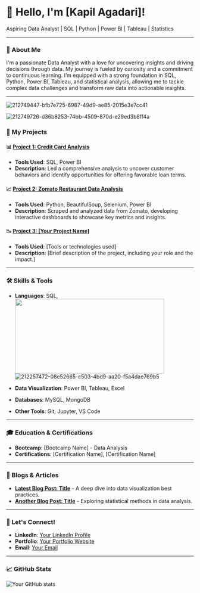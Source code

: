 # 👋 Hello, I'm [Kapil Agadari]!

Aspiring Data Analyst | SQL | Python | Power BI | Tableau | Statistics

---

### 🌟 About Me

I'm a passionate Data Analyst with a love for uncovering insights and driving decisions through data. My journey is fueled by curiosity and a commitment to continuous learning. I’m equipped with a strong foundation in SQL, Python, Power BI, Tableau, and statistical analysis, allowing me to tackle complex data challenges and transform raw data into actionable insights.

---
![212749447-bfb7e725-6987-49d9-ae85-2015e3e7cc41](https://github.com/user-attachments/assets/14666be3-982d-45d3-8f79-d216c8ef822d)

![212749726-d36b8253-74bb-4509-870d-e29ed3b8ff4a](https://github.com/user-attachments/assets/baededce-6e38-4b01-8a11-2480758d1400)

### 🚀 My Projects

#### 📊 [Project 1: Credit Card Analysis](https://github.com/yourusername/credit-card-analysis)
- **Tools Used**: SQL, Power BI
- **Description**: Led a comprehensive analysis to uncover customer behaviors and identify opportunities for offering favorable loan terms.

#### 📈 [Project 2: Zomato Restaurant Data Analysis](https://github.com/yourusername/zomato-analysis)
- **Tools Used**: Python, BeautifulSoup, Selenium, Power BI
- **Description**: Scraped and analyzed data from Zomato, developing interactive dashboards to showcase key metrics and insights.

#### 📉 [Project 3: [Your Project Name]](https://github.com/yourusername/your-project-repo)
- **Tools Used**: [Tools or technologies used]
- **Description**: [Brief description of the project, including your role and the impact.]

---

### 🛠️ Skills & Tools

- **Languages**: SQL, <img src="![212257472-08e52665-c503-4bd9-aa20-f5a4dae769b5](https://github.com/user-attachments/assets/7adfe325-ded6-470d-9d9e-fdec0d5f4b48)" width="400" height="200" />
![212257472-08e52665-c503-4bd9-aa20-f5a4dae769b5](https://github.com/user-attachments/assets/7adfe325-ded6-470d-9d9e-fdec0d5f4b48)

- **Data Visualization**: Power BI, Tableau, Excel
- **Databases**: MySQL, MongoDB
- **Other Tools**: Git, Jupyter, VS Code

---

### 🎓 Education & Certifications

- **Bootcamp**: [Bootcamp Name] - Data Analysis
- **Certifications**: [Certification Name], [Certification Name]

---

### 📝 Blogs & Articles

- **[Latest Blog Post: Title](https://yourbloglink.com)** - A deep dive into data visualization best practices.
- **[Another Blog Post: Title](https://yourbloglink.com)** - Exploring statistical methods in data analysis.

---

### 🤝 Let's Connect!

- **LinkedIn**: [Your LinkedIn Profile](https://linkedin.com/in/yourprofile)
- **Portfolio**: [Your Portfolio Website](https://yourportfolio.com)
- **Email**: [Your Email](mailto:youremail@example.com)

---

### 📈 GitHub Stats

![Your GitHub stats](https://github-readme-stats.vercel.app/api?username=yourusername&show_icons=true&theme=radical)
